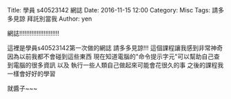 Title: 學員 s40523142  網誌
Date: 2016-11-15 12:00
Category: Misc
Tags: 請多多見諒  拜託別當我 
Author: yen

網誌!!!!!!!!!!!!!!!!!!!!!!!

<!-- PELICAN_END_SUMMARY -->

這裡是學員s40523142第一次做的網誌
請多多見諒!!!
這個課程讓我感到非常神奇   因為以前我都不會碰到這些東西  現在知道電腦的"命令提示字元"可以幫助自己查到電腦的很多資訊 以及 執行一些人類自己做起來可能會花很久的事
之後的課程我一樣會好好的學習

就醬子~~~